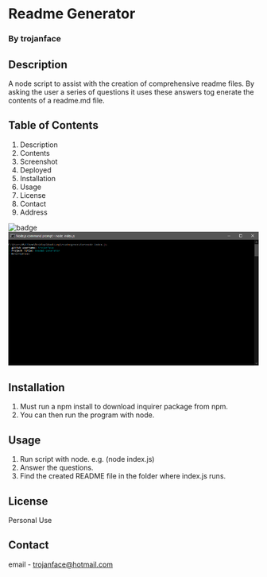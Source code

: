 
# Readme Generator
### By trojanface

## Description
A node script to assist with the creation of comprehensive readme files. By asking the user a series of questions it uses these answers tog enerate the contents of a readme.md file.

## Table of Contents

1. Description
2. Contents
3. Screenshot
4. Deployed
5. Installation
6. Usage
7. License
8. Contact
9. Address

![badge](https://img.shields.io/npm/v/inquirer?style=plastic)
![A screenshot of Readme Generator](screenshot1.png)

## Installation
1. Must run a npm install to download inquirer package from npm.
2. You can then run the program with node.

## Usage
1. Run script with node. e.g. (node index.js)
2. Answer the questions.
3. Find the created README file in the folder where index.js runs.

## License
Personal Use

## Contact
email - trojanface@hotmail.com
